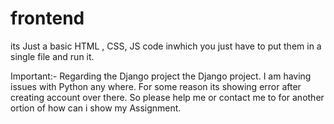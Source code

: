 # frontend
its Just a basic HTML , CSS, JS code inwhich you just have to put them in a single file and run it.


Important:- Regarding the Django project the Django project. I am having issues with Python any where. For some reason its showing error after creating account over there. So please help me or contact me to for another ortion of how can i show my Assignment.

